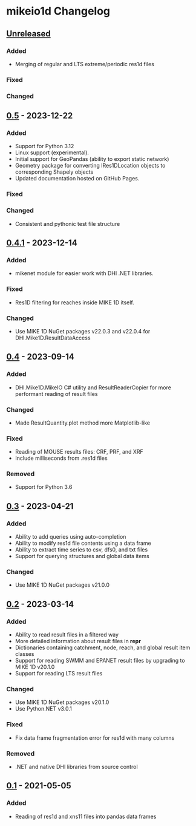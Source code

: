 # mikeio1d Changelog

## [Unreleased]

### Added

- Merging of regular and LTS extreme/periodic res1d files

### Fixed

### Changed

## [0.5] - 2023-12-22

### Added

- Support for Python 3.12
- Linux support (experimental).
- Initial support for GeoPandas (ability to export static network)
- Geometry package for converting IRes1DLocation objects to corresponding Shapely objects
- Updated documentation hosted on GitHub Pages.

### Fixed

### Changed

- Consistent and pythonic test file structure

## [0.4.1] - 2023-12-14

### Added

- mikenet module for easier work with DHI .NET libraries.

### Fixed

- Res1D filtering for reaches inside MIKE 1D itself.

### Changed

- Use MIKE 1D NuGet packages v22.0.3 and v22.0.4 for DHI.Mike1D.ResultDataAccess

## [0.4] - 2023-09-14

### Added

- DHI.Mike1D.MikeIO C# utility and ResultReaderCopier for more performant reading of result files

### Changed

- Made ResultQuantity.plot method more Matplotlib-like

### Fixed

- Reading of MOUSE results files: CRF, PRF, and XRF
- Include milliseconds from .res1d files

### Removed

- Support for Python 3.6

## [0.3] - 2023-04-21

### Added

- Ability to add queries using auto-completion
- Ability to modify res1d file contents using a data frame
- Ability to extract time series to csv, dfs0, and txt files
- Support for querying structures and global data items

### Changed

- Use MIKE 1D NuGet packages v21.0.0

## [0.2] - 2023-03-14

### Added

- Ability to read result files in a filtered way
- More detailed information about result files in __repr__
- Dictionaries containing catchment, node, reach, and global result item classes
- Support for reading SWMM and EPANET result files by upgrading to MIKE 1D v20.1.0
- Support for reading LTS result files

### Changed

- Use MIKE 1D NuGet packages v20.1.0
- Use Python.NET v3.0.1

### Fixed

- Fix data frame fragmentation error for res1d with many columns

### Removed

- .NET and native DHI libraries from source control

## [0.1] - 2021-05-05

### Added

- Reading of res1d and xns11 files into pandas data frames


[unreleased]: https://github.com/DHI/mikeio1d/compare/v0.5...HEAD
[0.5]: https://github.com/DHI/mikeio1d/releases/tag/v0.5
[0.4.1]: https://github.com/DHI/mikeio1d/releases/tag/v0.4.1
[0.4]: https://github.com/DHI/mikeio1d/releases/tag/v0.4
[0.3]: https://github.com/DHI/mikeio1d/releases/tag/v0.3
[0.2]: https://github.com/DHI/mikeio1d/releases/tag/v0.2
[0.1]: https://github.com/DHI/mikeio1d/releases/tag/v0.1
